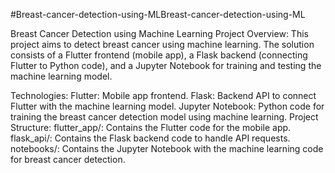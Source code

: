 #Breast-cancer-detection-using-MLBreast-cancer-detection-using-ML

Breast Cancer Detection using Machine Learning Project Overview: This project aims to detect breast cancer using machine learning. The solution consists of a Flutter frontend (mobile app), a Flask backend (connecting Flutter to Python code), and a Jupyter Notebook for training and testing the machine learning model.

Technologies: Flutter: Mobile app frontend. Flask: Backend API to connect Flutter with the machine learning model. Jupyter Notebook: Python code for training the breast cancer detection model using machine learning. Project Structure: flutter_app/: Contains the Flutter code for the mobile app. flask_api/: Contains the Flask backend code to handle API requests. notebooks/: Contains the Jupyter Notebook with the machine learning code for breast cancer detection.
